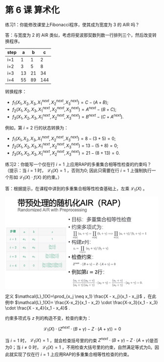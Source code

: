 # 第 6 课 算术化

练习1：你能修改课堂上Fibonacci程序，使其成为宽度为 3 的 AIR 吗？

答：与宽度为 2 的 AIR 类似，考虑将斐波那契数列数一行排列三个，然后改变转换程序。

|step|a|b|c|
|----|----|----|----|
|i=1|1|1|2|
|i=2|3|5|8|
|i=3|13|21|34|
|i=4|55|89|144|

转换程序：
* $f_1(X_1,X_2,X_3,X_1^{next},X_2^{next},X_3^{next}) = C - (A + B)$;
* $f_2(X_1,X_2,X_3,X_1^{next},X_2^{next},X_3^{next}) = A^{next} - (B + C)$;
* $f_3(X_1,X_2,X_3,X_1^{next},X_2^{next},X_3^{next}) = B^{next} - (C + A^{next})$.

例如，第 $i=2$ 行的状态转换为：
* $f_1(X_1,X_2,X_3,X_1^{next},X_2^{next},X_3^{next}) = 8 - (3 + 5) = 0$;
* $f_2(X_1,X_2,X_3,X_1^{next},X_2^{next},X_3^{next}) = 13 - (5 + 8) = 0$;
* $f_3(X_1,X_2,X_3,X_1^{next},X_2^{next},X_3^{next}) = 21 - (8 + 13) = 0$.


练习2：你能写一个仅在行 $i=1$ 上应用RAP的多重集合相等性检查的约束吗？（提示：当 $i=1$ 时， $\mathcal{L}_{1}(X)=1$ ，否则为0; 因此只需要在行 $i=1$ 上强制执行一个形如 $\mathcal{L}_{1}(X) \cdot f(X)$ 的约束。）

答：根据提示，在课程中讲到的多重集合相等性检查基础上，左乘 $\mathcal{L}_{1}(X)$ 。

<img src="lecture6/img/RAP.png" width = "500" height = "300" alt="" align=center />

定义 $\mathcal{L}_1(X)=\prod_{x_j \neq x_1} \frac{X - x_j}{x_1 - x_j}$ ，在此例中 $\mathcal{L}_1(X)= \frac{X-x_2}{x_1 - x_2} \cdot \frac{X-x_3}{x_1 - x_3} \cdot \frac{X - x_4}{x_1 - x_4}$ .

约束多项式与 $z$ 列的构造不变，检查约束为：

$$ 
\mathcal{L_1}(X) \cdot (Z^{next} \cdot (B + \gamma) - Z \cdot (A + \gamma)) = 0
$$

当 $i = 1$ 时， $\mathcal{L_1}(X) = 1$ ，就会检查括号里的约束 $Z^{next} \cdot (B + \gamma) - Z \cdot (A + \gamma)$是否为0；当 $i \neq 0$ 时， $\mathcal{L_1}(X) = 1$ ，不用检查大括号里的约束，自然满足等式为0。因此就实现了仅在行 $i=1$ 上应用RAP的多重集合相等性检查的约束。